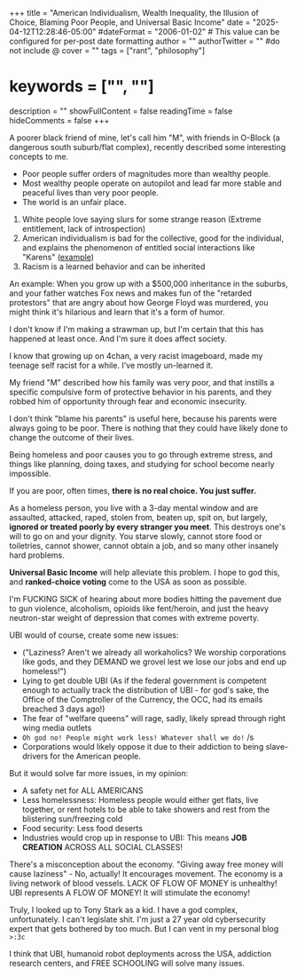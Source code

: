 +++
title = "American Individualism, Wealth Inequality, the Illusion of Choice, Blaming Poor People, and Universal Basic Income"
date = "2025-04-12T12:28:46-05:00"
#dateFormat = "2006-01-02" # This value can be configured for per-post date formatting
author = ""
authorTwitter = "" #do not include @
cover = ""
tags = ["rant", "philosophy"]
# keywords = ["", ""]
description = ""
showFullContent = false
readingTime = false
hideComments = false
+++


A poorer black friend of mine, let's call him "M", with friends in O-Block (a dangerous south suburb/flat complex), recently described some interesting concepts to me.

- Poor people suffer orders of magnitudes more than wealthy people.
- Most wealthy people operate on autopilot and lead far more stable and peaceful lives than very poor people.
- The world is an unfair place.

1. White people love saying slurs for some strange reason (Extreme entitlement, lack of introspection)
2. American individualism is bad for the collective, good for the individual, and explains the phenomenon of entitled social interactions like "Karens" ([example](https://www.youtube.com/watch?v=66XK0PYabSs))
3. Racism is a learned behavior and can be inherited

An example: When you grow up with a $500,000 inheritance in the suburbs, and your father watches Fox news and makes fun of the "retarded protestors" that are angry about how George Floyd was murdered, you might think it's hilarious and learn that it's a form of humor.

I don't know if I'm making a strawman up, but I'm certain that this has happened at least once. And I'm sure it does affect society.

I know that growing up on 4chan, a very racist imageboard, made my teenage self racist for a while. I've mostly un-learned it.

My friend "M" described how his family was very poor, and that instills a specific compulsive form of protective behavior in his parents, and they robbed him of opportunity through fear and economic insecurity.

I don't think "blame his parents" is useful here, because his parents were always going to be poor. There is nothing that they could have likely done to change the outcome of their lives.

Being homeless and poor causes you to go through extreme stress, and things like planning, doing taxes, and studying for school become nearly impossible.

If you are poor, often times, **there is no real choice. You just suffer.**

As a homeless person, you live with a 3-day mental window and are assaulted, attacked, raped, stolen from, beaten up, spit on, but largely, **ignored or treated poorly by every stranger you meet**. This destroys one's will to go on and your dignity. You starve slowly, cannot store food or toiletries, cannot shower, cannot obtain a job, and so many other insanely hard problems.

**Universal Basic Income** will help alleviate this problem. I hope to god this, and **ranked-choice voting** come to the USA as soon as possible.

I'm FUCKING SICK of hearing about more bodies hitting the pavement due to gun violence, alcoholism, opioids like fent/heroin, and just the heavy neutron-star weight of depression that comes with extreme poverty.

UBI would of course, create some new issues:

- ("Laziness? Aren't we already all workaholics? We worship corporations like gods, and they DEMAND we grovel lest we lose our jobs and end up homeless!")
- Lying to get double UBI (As if the federal government is competent enough to actually track the distribution of UBI - for god's sake, the Office of the Comptroller of the Currency, the OCC, had its emails breached 3 days ago!)
- The fear of "welfare queens" will rage, sadly, likely spread through right wing media outlets
- `Oh god no! People might work less! Whatever shall we do!` /s
- Corporations would likely oppose it due to their addiction to being slave-drivers for the American people.

But it would solve far more issues, in my opinion:

- A safety net for ALL AMERICANS
- Less homelessness: Homeless people would either get flats, live together, or rent hotels to be able to take showers and rest from the blistering sun/freezing cold
- Food security: Less food deserts
- Industries would crop up in response to UBI: This means **JOB CREATION** ACROSS ALL SOCIAL CLASSES!

There's a misconception about the economy. "Giving away free money will cause laziness" - No, actually! It encourages movement. The economy is a living network of blood vessels. LACK OF FLOW OF MONEY is unhealthy! UBI represents A FLOW OF MONEY! It will stimulate the economy!

Truly, I looked up to Tony Stark as a kid. I have a god complex, unfortunately. I can't legislate shit. I'm just a 27 year old cybersecurity expert that gets bothered by too much. But I can vent in my personal blog `>:3c`

I think that UBI, humanoid robot deployments across the USA, addiction research centers, and FREE SCHOOLING will solve many issues.